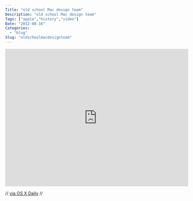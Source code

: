 ```yaml
---
Title: "old school Mac design team"
Description: "old school Mac design team"
Tags: ["apple","history","video"]
Date: "2012-08-16"
Categories:
  - "blog"
Slug: "oldschoolmacdesignteam"
---
```

<p><iframe width="590" height="443" src="http://www.youtube.com/embed/oTtQ0l0ukvQ?fs=1&#038;feature=oembed" frameborder="0" allowfullscreen></iframe></p><p>// <a href="http://osxdaily.com/2012/08/10/retro-mac-commercial-from-1983-unaired/" title="OS X Daily" target="_blank">via OS X Daily</a> //</p>
